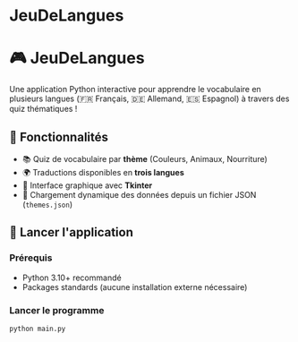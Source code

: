 # JeuDeLangues
# 🎮 JeuDeLangues

Une application Python interactive pour apprendre le vocabulaire en plusieurs langues (🇫🇷 Français, 🇩🇪 Allemand, 🇪🇸 Espagnol) à travers des quiz thématiques !

## 📌 Fonctionnalités

- 📚 Quiz de vocabulaire par **thème** (Couleurs, Animaux, Nourriture)
- 🌍 Traductions disponibles en **trois langues**
- 🎨 Interface graphique avec **Tkinter**
- 📄 Chargement dynamique des données depuis un fichier JSON (`themes.json`)

## 🚀 Lancer l'application

### Prérequis

- Python 3.10+ recommandé  
- Packages standards (aucune installation externe nécessaire)

### Lancer le programme

```bash
python main.py
